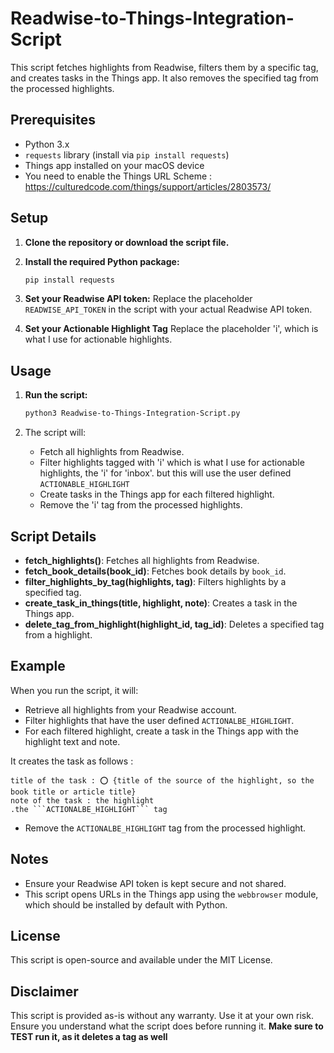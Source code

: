 # Readwise-to-Things-Integration-Script
This script fetches highlights from Readwise, filters them by a specific tag, and creates tasks in the Things app. It also removes the specified tag from the processed highlights.

## Prerequisites

- Python 3.x
- `requests` library (install via `pip install requests`)
- Things app installed on your macOS device
- You need to enable the Things URL Scheme : https://culturedcode.com/things/support/articles/2803573/

## Setup

1. **Clone the repository or download the script file.**

2. **Install the required Python package:**
   ```bash
   pip install requests
   ```

3. **Set your Readwise API token:**
   Replace the placeholder `READWISE_API_TOKEN` in the script with your actual Readwise API token.

4. **Set your Actionable Highlight Tag**
   Replace the placeholder 'i', which is what I use for actionable highlights.

## Usage

1. **Run the script:**
   ```zsh
   python3 Readwise-to-Things-Integration-Script.py
   ```

2. The script will:
   - Fetch all highlights from Readwise.
   - Filter highlights tagged with 'i' which is what I use for actionable highlights, the 'i' for 'inbox'. but this will use the user defined ```ACTIONABLE_HIGHLIGHT```
   - Create tasks in the Things app for each filtered highlight.
   - Remove the 'i' tag from the processed highlights.

## Script Details

- **fetch_highlights()**: Fetches all highlights from Readwise.
- **fetch_book_details(book_id)**: Fetches book details by `book_id`.
- **filter_highlights_by_tag(highlights, tag)**: Filters highlights by a specified tag.
- **create_task_in_things(title, highlight, note)**: Creates a task in the Things app.
- **delete_tag_from_highlight(highlight_id, tag_id)**: Deletes a specified tag from a highlight.

## Example

When you run the script, it will:
- Retrieve all highlights from your Readwise account.
- Filter highlights that have the user defined ```ACTIONALBE_HIGHLIGHT```.
- For each filtered highlight, create a task in the Things app with the highlight text and note. 

It creates the task as follows : 
```
title of the task : ⭕️ {title of the source of the highlight, so the book title or article title}
note of the task : the highlight
.the ```ACTIONALBE_HIGHLIGHT``` tag
```


- Remove the ```ACTIONALBE_HIGHLIGHT``` tag from the processed highlight.

## Notes

- Ensure your Readwise API token is kept secure and not shared.
- This script opens URLs in the Things app using the `webbrowser` module, which should be installed by default with Python. 

## License

This script is open-source and available under the MIT License.

## Disclaimer

This script is provided as-is without any warranty. Use it at your own risk. Ensure you understand what the script does before running it. 
**Make sure to TEST run it, as it deletes a tag as well**
